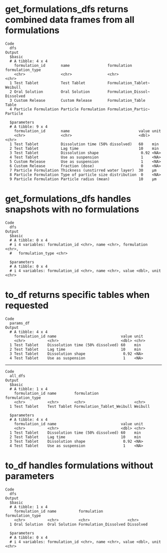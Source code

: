 # get_formulations_dfs returns combined data frames from all formulations

    Code
      dfs
    Output
      $basic
      # A tibble: 4 x 4
        formulation_id       name                 formulation         formulation_type
        <chr>                <chr>                <chr>               <chr>           
      1 Test Tablet          Test Tablet          Formulation_Tablet~ Weibull         
      2 Oral Solution        Oral Solution        Formulation_Dissol~ Dissolved       
      3 Custom Release       Custom Release       Formulation_Table   Table           
      4 Particle Formulation Particle Formulation Formulation_Partic~ Particle        
      
      $parameters
      # A tibble: 9 x 4
        formulation_id       name                               value unit 
        <chr>                <chr>                              <dbl> <chr>
      1 Test Tablet          Dissolution time (50% dissolved)   60    min  
      2 Test Tablet          Lag time                           10    min  
      3 Test Tablet          Dissolution shape                   0.92 <NA> 
      4 Test Tablet          Use as suspension                   1    <NA> 
      5 Custom Release       Use as suspension                   1    <NA> 
      6 Custom Release       Fraction (dose)                     0    <NA> 
      7 Particle Formulation Thickness (unstirred water layer)  30    µm   
      8 Particle Formulation Type of particle size distribution  0    <NA> 
      9 Particle Formulation Particle radius (mean)             10    µm   
      

# get_formulations_dfs handles snapshots with no formulations

    Code
      dfs
    Output
      $basic
      # A tibble: 0 x 4
      # i 4 variables: formulation_id <chr>, name <chr>, formulation <chr>,
      #   formulation_type <chr>
      
      $parameters
      # A tibble: 0 x 4
      # i 4 variables: formulation_id <chr>, name <chr>, value <dbl>, unit <chr>
      

# to_df returns specific tables when requested

    Code
      params_df
    Output
      # A tibble: 4 x 4
        formulation_id name                             value unit 
        <chr>          <chr>                            <dbl> <chr>
      1 Test Tablet    Dissolution time (50% dissolved) 60    min  
      2 Test Tablet    Lag time                         10    min  
      3 Test Tablet    Dissolution shape                 0.92 <NA> 
      4 Test Tablet    Use as suspension                 1    <NA> 

---

    Code
      all_dfs
    Output
      $basic
      # A tibble: 1 x 4
        formulation_id name        formulation                formulation_type
        <chr>          <chr>       <chr>                      <chr>           
      1 Test Tablet    Test Tablet Formulation_Tablet_Weibull Weibull         
      
      $parameters
      # A tibble: 4 x 4
        formulation_id name                             value unit 
        <chr>          <chr>                            <dbl> <chr>
      1 Test Tablet    Dissolution time (50% dissolved) 60    min  
      2 Test Tablet    Lag time                         10    min  
      3 Test Tablet    Dissolution shape                 0.92 <NA> 
      4 Test Tablet    Use as suspension                 1    <NA> 
      

# to_df handles formulations without parameters

    Code
      dfs
    Output
      $basic
      # A tibble: 1 x 4
        formulation_id name          formulation           formulation_type
        <chr>          <chr>         <chr>                 <chr>           
      1 Oral Solution  Oral Solution Formulation_Dissolved Dissolved       
      
      $parameters
      # A tibble: 0 x 4
      # i 4 variables: formulation_id <chr>, name <chr>, value <dbl>, unit <chr>
      

